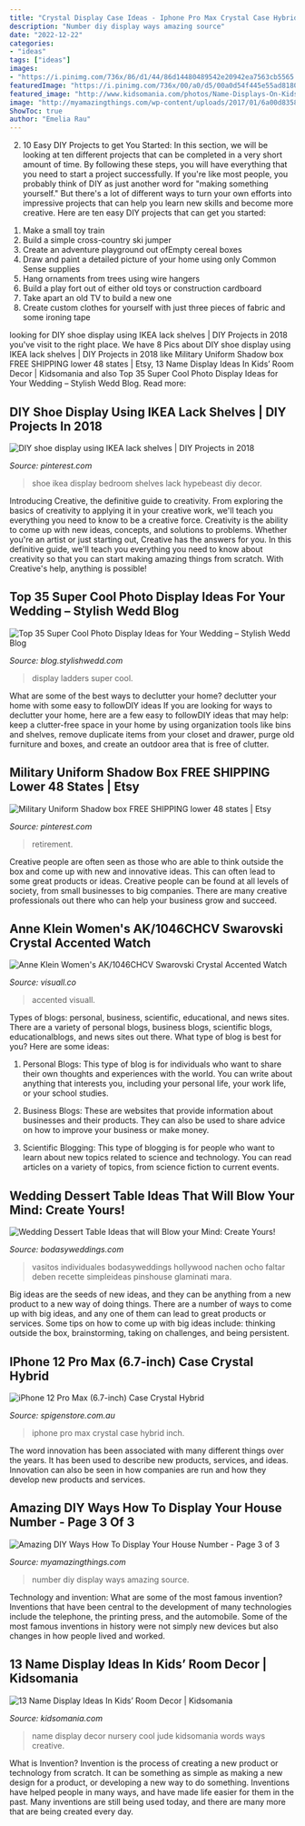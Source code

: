 ```yaml
---
title: "Crystal Display Case Ideas - Iphone Pro Max Crystal Case Hybrid Inch"
description: "Number diy display ways amazing source"
date: "2022-12-22"
categories:
- "ideas"
tags: ["ideas"]
images:
- "https://i.pinimg.com/736x/86/d1/44/86d14480489542e20942ea7563cb5565.jpg"
featuredImage: "https://i.pinimg.com/736x/00/a0/d5/00a0d54f445e55ad81808ee8edd9144d.jpg"
featured_image: "http://www.kidsomania.com/photos/Name-Displays-On-Kids-Room-Wall-5.jpg"
image: "http://myamazingthings.com/wp-content/uploads/2017/01/6a00d8358081ff69e201b7c6df230f970b-683x1024.jpg"
ShowToc: true
author: "Emelia Rau"
---
```



2) 10 Easy DIY Projects to get You Started: In this section, we will be looking at ten different projects that can be completed in a very short amount of time. By following these steps, you will have everything that you need to start a project successfully.
If you're like most people, you probably think of DIY as just another word for "making something yourself." But there's a lot of different ways to turn your own efforts into impressive projects that can help you learn new skills and become more creative. Here are ten easy DIY projects that can get you started: 
1. Make a small toy train
2. Build a simple cross-country ski jumper
3. Create an adventure playground out ofEmpty cereal boxes
4. Draw and paint a detailed picture of your home using only Common Sense supplies
5. Hang ornaments from trees using wire hangers
6. Build a play fort out of either old toys or construction cardboard 
7. Take apart an old TV to build a new one 
8. Create custom clothes for yourself with just three pieces of fabric and some ironing tape 

	

		
looking for DIY shoe display using IKEA lack shelves | DIY Projects in 2018 you've visit to the right place. We have 8 Pics about DIY shoe display using IKEA lack shelves | DIY Projects in 2018 like Military Uniform Shadow box FREE SHIPPING lower 48 states | Etsy, 13 Name Display Ideas In Kids’ Room Decor | Kidsomania and also Top 35 Super Cool Photo Display Ideas for Your Wedding – Stylish Wedd Blog. Read more:
		
    
## DIY Shoe Display Using IKEA Lack Shelves | DIY Projects In 2018

<img loading=lazy src="https://i.pinimg.com/736x/00/a0/d5/00a0d54f445e55ad81808ee8edd9144d.jpg" onerror="this.onerror=null;this.src='https://tse1.mm.bing.net/th?id=OIP.eqAGgHc9isHRZtgMyTfTCgHaJ4&amp;pid=15.1';" alt="DIY shoe display using IKEA lack shelves | DIY Projects in 2018">

_Source: pinterest.com_

>shoe ikea display bedroom shelves lack hypebeast diy decor. 

	

Introducing Creative, the definitive guide to creativity. From exploring the basics of creativity to applying it in your creative work, we'll teach you everything you need to know to be a creative force.
Creativity is the ability to come up with new ideas, concepts, and solutions to problems. Whether you're an artist or just starting out, Creative has the answers for you. In this definitive guide, we'll teach you everything you need to know about creativity so that you can start making amazing things from scratch. With Creative's help, anything is possible!

    
## Top 35 Super Cool Photo Display Ideas For Your Wedding – Stylish Wedd Blog

<img loading=lazy src="http://blog.stylishwedd.com/wp-content/uploads/2017/01/Chic-Wedding-Photo-Display-Ideas-with-Old-Ladders.jpg" onerror="this.onerror=null;this.src='https://tse3.mm.bing.net/th?id=OIP.VjcARHdZ-TiBM3AGDiXE0QHaKd&amp;pid=15.1';" alt="Top 35 Super Cool Photo Display Ideas for Your Wedding – Stylish Wedd Blog">

_Source: blog.stylishwedd.com_

>display ladders super cool. 

	

What are some of the best ways to declutter your home?
declutter your home with some easy to followDIY ideas 
If you are looking for ways to declutter your home, here are a few easy to followDIY ideas that may help: keep a clutter-free space in your home by using organization tools like bins and shelves, remove duplicate items from your closet and drawer, purge old furniture and boxes, and create an outdoor area that is free of clutter.

    
## Military Uniform Shadow Box FREE SHIPPING Lower 48 States | Etsy

<img loading=lazy src="https://i.pinimg.com/736x/86/d1/44/86d14480489542e20942ea7563cb5565.jpg" onerror="this.onerror=null;this.src='https://tse2.mm.bing.net/th?id=OIP.9B92R6CDsQBh-ZoOaLMMOgHaJ3&amp;pid=15.1';" alt="Military Uniform Shadow box FREE SHIPPING lower 48 states | Etsy">

_Source: pinterest.com_

>retirement. 

	

Creative people are often seen as those who are able to think outside the box and come up with new and innovative ideas. This can often lead to some great products or ideas. Creative people can be found at all levels of society, from small businesses to big companies. There are many creative professionals out there who can help your business grow and succeed.

    
## Anne Klein Women&#039;s AK/1046CHCV Swarovski Crystal Accented Watch

<img loading=lazy src="http://visuall.co/wp-content/uploads/2016/12/Anne-Klein-Womens-AK-1046CHCV-Swarovski-Crystal-Accented-Watch-638x1024.jpg" onerror="this.onerror=null;this.src='https://tse4.mm.bing.net/th?id=OIP.eLPZnv7Mw7N5FNeDSha8iwHaL4&amp;pid=15.1';" alt="Anne Klein Women&#039;s AK/1046CHCV Swarovski Crystal Accented Watch">

_Source: visuall.co_

>accented visuall. 

	

Types of blogs: personal, business, scientific, educational, and news sites.
There are a variety of personal blogs, business blogs, scientific blogs, educationalblogs, and news sites out there. What type of blog is best for you? Here are some ideas:
1. Personal Blogs: This type of blog is for individuals who want to share their own thoughts and experiences with the world. You can write about anything that interests you, including your personal life, your work life, or your school studies.

2. Business Blogs: These are websites that provide information about businesses and their products. They can also be used to share advice on how to improve your business or make money.

3. Scientific Blogging: This type of blogging is for people who want to learn about new topics related to science and technology. You can read articles on a variety of topics, from science fiction to current events.


    
## Wedding Dessert Table Ideas That Will Blow Your Mind: Create Yours!

<img loading=lazy src="https://bodasyweddings.com/wp-content/uploads/2017/07/dessert-table-with-mini-desserts.jpg" onerror="this.onerror=null;this.src='https://tse3.mm.bing.net/th?id=OIP.qz-yyIoSK3VinUYA4WFPxwHaLH&amp;pid=15.1';" alt="Wedding Dessert Table Ideas that will Blow your Mind: Create Yours!">

_Source: bodasyweddings.com_

>vasitos individuales bodasyweddings hollywood nachen ocho faltar deben recette simpleideas pinshouse glaminati mara. 

	

Big ideas are the seeds of new ideas, and they can be anything from a new product to a new way of doing things. There are a number of ways to come up with big ideas, and any one of them can lead to great products or services. Some tips on how to come up with big ideas include: thinking outside the box, brainstorming, taking on challenges, and being persistent.

    
## IPhone 12 Pro Max (6.7-inch) Case Crystal Hybrid

<img loading=lazy src="https://www.spigenstore.com.au/assets/full/ACS01476.jpg?20201020154034" onerror="this.onerror=null;this.src='https://tse1.mm.bing.net/th?id=OIP.emS_FekbGPBm70f-xif7MQHaHa&amp;pid=15.1';" alt="iPhone 12 Pro Max (6.7-inch) Case Crystal Hybrid">

_Source: spigenstore.com.au_

>iphone pro max crystal case hybrid inch. 

	

The word innovation has been associated with many different things over the years. It has been used to describe new products, services, and ideas. Innovation can also be seen in how companies are run and how they develop new products and services.

    
## Amazing DIY Ways How To Display Your House Number - Page 3 Of 3

<img loading=lazy src="http://myamazingthings.com/wp-content/uploads/2017/01/6a00d8358081ff69e201b7c6df230f970b-683x1024.jpg" onerror="this.onerror=null;this.src='https://tse1.mm.bing.net/th?id=OIP.4uXJbgD4TpFelHvXBv3TMgHaLG&amp;pid=15.1';" alt="Amazing DIY Ways How To Display Your House Number - Page 3 of 3">

_Source: myamazingthings.com_

>number diy display ways amazing source. 

	

Technology and invention: What are some of the most famous invention?
Inventions that have been central to the development of many technologies include the telephone, the printing press, and the automobile. Some of the most famous inventions in history were not simply new devices but also changes in how people lived and worked.

    
## 13 Name Display Ideas In Kids’ Room Decor | Kidsomania

<img loading=lazy src="http://www.kidsomania.com/photos/Name-Displays-On-Kids-Room-Wall-5.jpg" onerror="this.onerror=null;this.src='https://tse4.mm.bing.net/th?id=OIP.vHXl_qCm0GxJ0e3AiFuakAHaLI&amp;pid=15.1';" alt="13 Name Display Ideas In Kids’ Room Decor | Kidsomania">

_Source: kidsomania.com_

>name display decor nursery cool jude kidsomania words ways creative. 

	

What is Invention?
Invention is the process of creating a new product or technology from scratch. It can be something as simple as making a new design for a product, or developing a new way to do something. Inventions have helped people in many ways, and have made life easier for them in the past. Many inventions are still being used today, and there are many more that are being created every day.

